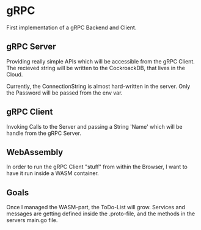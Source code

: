 # gRPC

First implementation of a gRPC Backend and Client.

## gRPC Server
Providing really simple APIs which will be accessible from the gRPC Client.
The recieved string will be written to the CockroackDB, that lives in the Cloud.

Currently, the ConnectionString is almost hard-written in the server. Only the Password will be passed from the env var.

## gRPC Client
Invoking Calls to the Server and passing a String 'Name' which will be handle from the gRPC Server.

## WebAssembly
In order to run the gRPC Client "stuff" from within the Browser, I want to have it run inside a WASM container.

## Goals
Once I managed the WASM-part, the ToDo-List will grow. 
Services and messages are getting defined inside the .proto-file, and the methods in the servers main.go file.
